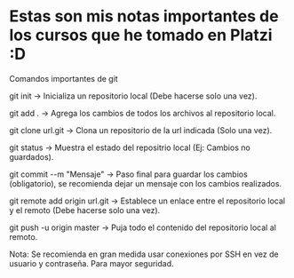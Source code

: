 # Estas son mis notas importantes de los cursos que he tomado en Platzi :D

Comandos importantes de git

git init  	  		-> Inicializa un repositorio local (Debe hacerse solo una vez).

git add .         		-> Agrega los cambios de todos los archivos al repositorio local.

git clone url.git 		-> Clona un repositorio de la url indicada (Solo una vez).

git status			-> Muestra el estado del repositrio local (Ej: Cambios no guardados).

git commit --m "Mensaje" 	-> Paso final para guardar los cambios (obligatorio),
		            	  se recomienda dejar un mensaje con los cambios realizados.

git remote add origin url.git 	-> Establece un enlace entre el repositorio local y
			          el remoto (Debe hacerse solo una vez).

git push -u origin master 	-> Puja todo el contenido del repositorio local al remoto.

Nota: Se recomienda en gran medida usar conexiones por SSH en vez de usuario y contraseña. Para mayor seguridad.

